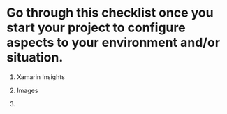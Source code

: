 # Go through this checklist once you start your project to configure aspects to your environment and/or situation.

1. Xamarin Insights

2. Images

3. 